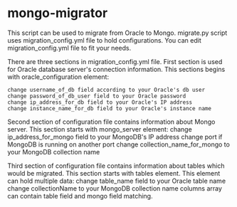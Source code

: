 mongo-migrator
==============

This script can be used to migrate from Oracle to Mongo. migrate.py 
script uses migration_config.yml file to hold configurations. You
can edit migration_config.yml file to fit your needs. 

There are three sections in migration_config.yml file. First section
is used for Oracle database server's connection information. This
sections begins with oracle_configuration element:

	change username_of_db field according to your Oracle's db user
	change password_of_db_user field to your Oracle password
	change ip_address_for_db field to your Oracle's IP address
	change instance_name_for_db field to your Oracle's instance name

Second section of configuration file contains information about Mongo 
server. This section starts with mongo_server element:
	change ip_address_for_mongo field to your MongoDB's IP address
	change port if MongoDB is running on another port
	change collection_name_for_mongo to your MongoDB collection name

Third section of configuration file contains information about tables 
which would be migrated. This section starts with tables element. This
element can hold multiple data:
	change table_name field to your Oracle table name
	change collectionName to your MongoDB collection name
	columns array can contain table field and mongo field matching.

